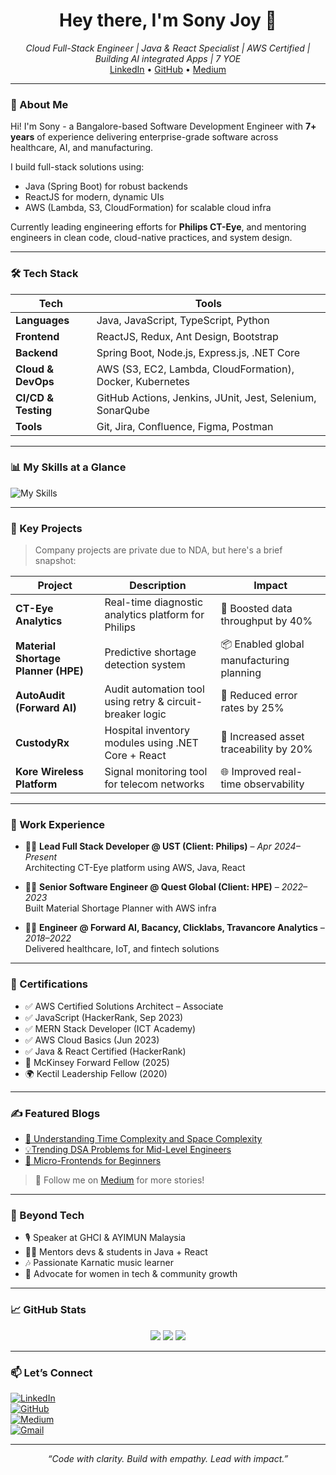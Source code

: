 <!-- 🎯 HEADER / HERO SECTION -->
<h1 align="center">Hey there, I'm Sony Joy 👋</h1>
<p align="center">
  <i>Cloud Full-Stack Engineer | Java & React Specialist | AWS Certified | Building AI integrated Apps | 7 YOE</i><br/>
  <a href="https://linkedin.com/in/sonyjoyalphonsa">LinkedIn</a> • 
  <a href="https://github.com/sonyalphy">GitHub</a> • 
  <a href="https://medium.com/@scholarsonyalphy2022">Medium</a>
</p>

---

<!-- 🧠 ABOUT ME -->
### 💼 About Me

Hi! I'm Sony - a Bangalore-based Software Development Engineer with **7+ years** of experience delivering enterprise-grade software across healthcare, AI, and manufacturing.

I build full-stack solutions using:
- Java (Spring Boot) for robust backends  
- ReactJS for modern, dynamic UIs  
- AWS (Lambda, S3, CloudFormation) for scalable cloud infra  

Currently leading engineering efforts for **Philips CT-Eye**, and mentoring engineers in clean code, cloud-native practices, and system design.

---

<!-- ⚙️ TECH STACK -->
### 🛠️ Tech Stack

| Tech | Tools |
|------|-------|
| **Languages** | Java, JavaScript, TypeScript, Python |
| **Frontend** | ReactJS, Redux, Ant Design, Bootstrap |
| **Backend** | Spring Boot, Node.js, Express.js, .NET Core |
| **Cloud & DevOps** | AWS (S3, EC2, Lambda, CloudFormation), Docker, Kubernetes |
| **CI/CD & Testing** | GitHub Actions, Jenkins, JUnit, Jest, Selenium, SonarQube |
| **Tools** | Git, Jira, Confluence, Figma, Postman |

---

<!-- 📊 SKILLS CHART -->
### 📊 My Skills at a Glance

![My Skills](https://skillicons.dev/icons?i=java,react,aws,nodejs,docker,kubernetes,python,typescript,figma,postman)

---

<!-- 🚀 PROJECTS -->
### 🚀 Key Projects

> Company projects are private due to NDA, but here's a brief snapshot:

| Project | Description | Impact |
|--------|-------------|--------|
| **CT-Eye Analytics** | Real-time diagnostic analytics platform for Philips | 🚀 Boosted data throughput by 40% |
| **Material Shortage Planner (HPE)** | Predictive shortage detection system | 📦 Enabled global manufacturing planning |
| **AutoAudit (Forward AI)** | Audit automation tool using retry & circuit-breaker logic | 🧠 Reduced error rates by 25% |
| **CustodyRx** | Hospital inventory modules using .NET Core + React | 🏥 Increased asset traceability by 20% |
| **Kore Wireless Platform** | Signal monitoring tool for telecom networks | 🌐 Improved real-time observability |

---

<!-- 💼 WORK SNAPSHOT -->
### 🧳 Work Experience

- 👩‍💻 **Lead Full Stack Developer @ UST (Client: Philips)** – *Apr 2024–Present*  
  Architecting CT-Eye platform using AWS, Java, React

- 👩‍💻 **Senior Software Engineer @ Quest Global (Client: HPE)** – *2022–2023*  
  Built Material Shortage Planner with AWS infra

- 👩‍💻 **Engineer @ Forward AI, Bacancy, Clicklabs, Travancore Analytics** – *2018–2022*  
  Delivered healthcare, IoT, and fintech solutions

---

<!-- 🎓 CERTIFICATIONS -->
### 📜 Certifications

- ✅ AWS Certified Solutions Architect – Associate  
- ✅ JavaScript (HackerRank, Sep 2023)  
- ✅ MERN Stack Developer (ICT Academy)  
- ✅ AWS Cloud Basics (Jun 2023)  
- ✅ Java & React Certified (HackerRank)  
- 🏅 McKinsey Forward Fellow (2025)  
- 🌍 Kectil Leadership Fellow (2020)

---

<!-- ✍️ BLOG POSTS -->
### ✍️ Featured Blogs

- [🚀 Understanding Time Complexity and Space Complexity]([https://medium.com/@scholarsonyalphy2022](https://medium.com/@scholarsonyalphy2022/understanding-time-complexity-and-space-complexity-56287694a64f))
- [💡Trending DSA Problems for Mid-Level Engineers]([https://medium.com/@scholarsonyalphy2022](https://medium.com/@scholarsonyalphy2022/trending-dsa-problems-for-mid-level-engineers-ae99e71a0f52))
- [🎨 Micro-Frontends for Beginners]([https://medium.com/@scholarsonyalphy2022](https://medium.com/@scholarsonyalphy2022/micro-frontends-for-beginners-090db907b3fb))

> 📌 Follow me on [Medium](https://medium.com/@scholarsonyalphy2022) for more stories!

---

<!-- ✨ FUN FACTS -->
### 🎵 Beyond Tech

- 🎙️ Speaker at GHCI & AYIMUN Malaysia  
- 🧑‍🏫 Mentors devs & students in Java + React  
- 🎶 Passionate Karnatic music learner 
- 🌱 Advocate for women in tech & community growth

---

<!-- 📈 GITHUB STATS -->
### 📈 GitHub Stats

<p align="center">
  <img src="https://github-readme-stats.vercel.app/api?username=sonyalphy&show_icons=true&theme=default" />
  <img src="https://github-readme-streak-stats.herokuapp.com?user=sonyalphy&theme=default" />
  <img src="https://github-readme-stats.vercel.app/api/top-langs/?username=sonyalphy&layout=compact" />
</p>

---

<!-- 🤝 CONNECT -->
### 📫 Let’s Connect

[![LinkedIn](https://img.shields.io/badge/-LinkedIn-blue?style=flat&logo=linkedin)](https://linkedin.com/in/sonyjoyalphonsa)  
[![GitHub](https://img.shields.io/badge/-GitHub-black?style=flat&logo=github)](https://github.com/sonyalphy)  
[![Medium](https://img.shields.io/badge/-Medium-black?style=flat&logo=medium)](https://medium.com/@scholarsonyalphy2022)  
[![Gmail](https://img.shields.io/badge/-Email-red?style=flat&logo=gmail)](mailto:sonyalphyjoy2@gmail.com)

---

<!-- 💬 FOOTER QUOTE -->
<p align="center"><i>“Code with clarity. Build with empathy. Lead with impact.”</i></p>

